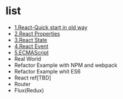 # list

- [1.React-Quick start in old way](https://github.com/tyr-liu/blog/blob/master/react-step-by-step/1.React-Quick%20start%20in%20old%20way.md)
- [2.React Properties](https://github.com/tyr-liu/blog/blob/master/react-step-by-step/2.React%20Properties.md)
- [3.React State](https://github.com/tyr-liu/blog/blob/master/react-step-by-step/3.React%20State.md)
- [4.React Event](https://github.com/tyr-liu/blog/blob/master/react-step-by-step/4.React%20Event.md)
- [5.ECMAScript](https://github.com/tyr-liu/blog/blob/master/react-step-by-step/5.ECMAscript.md)
- Real World
- Refactor Example with NPM and webpack
- Refactor Example whit ES6
- React ref[TBD]
- Router
- Flux(Redux)
